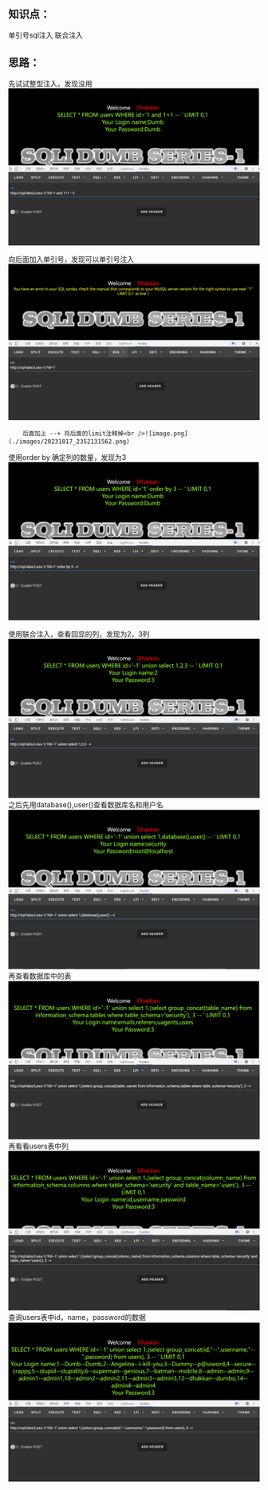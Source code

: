 
## 知识点：
单引号sql注入 联合注入


## 思路：

先试试整型注入，发现没用<br />![image.png](./images/20231017_2352118890.png)		

向后面加入单引号，发现可以单引号注入<br />![image.png](./images/20231017_2352121411.png)	

		后面加上 --+ 将后面的limit注释掉<br />![image.png](./images/20231017_2352131562.png)	

使用order by 确定列的数量，发现为3	![image.png](./images/20231017_2352149117.png)		

使用联合注入，查看回显的列，发现为2，3列![image.png](./images/20231017_2352166023.png)	<br />之后先用database(),user()查看数据库名和用户名![image.png](./images/20231017_2352176616.png)	<br />再查看数据库中的表![image.png](./images/20231017_2352182207.png)	<br />再看看users表中列![image.png](./images/20231017_2352198164.png)	<br />查询users表中id，name，password的数据![image.png](./images/20231017_2352207840.png)
